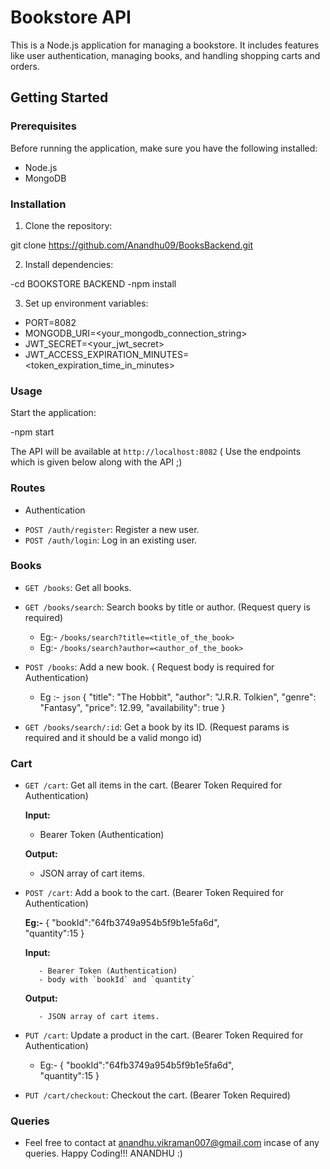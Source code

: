 # Bookstore API

This is a Node.js application for managing a bookstore. It includes features like user authentication, managing books, and handling shopping carts and orders.

## Getting Started

### Prerequisites

Before running the application, make sure you have the following installed:

- Node.js
- MongoDB

### Installation

1. Clone the repository:

git clone https://github.com/Anandhu09/BooksBackend.git

2. Install dependencies:

-cd BOOKSTORE BACKEND
-npm install

3. Set up environment variables:

- PORT=8082
- MONGODB_URI=<your_mongodb_connection_string>
- JWT_SECRET=<your_jwt_secret>
- JWT_ACCESS_EXPIRATION_MINUTES=<token_expiration_time_in_minutes>

### Usage

Start the application:

-npm start

The API will be available at `http://localhost:8082` ( Use the endpoints which is given below along with the API ;)

### Routes

- Authentication

* `POST /auth/register`: Register a new user.
* `POST /auth/login`: Log in an existing user.

### Books

- `GET /books`: Get all books.
- `GET /books/search`: Search books by title or author. (Request query is required)
  - Eg:- `/books/search?title=<title_of_the_book>`
  - Eg:- `/books/search?author=<author_of_the_book>`
- `POST /books`: Add a new book. ( Request body is required for Authentication)

  - Eg :- `json`
    {
    "title": "The Hobbit",
    "author": "J.R.R. Tolkien",
    "genre": "Fantasy",
    "price": 12.99,
    "availability": true
    }

- `GET /books/search/:id`: Get a book by its ID. (Request params is required and it should be a valid mongo id)

### Cart

- `GET /cart`: Get all items in the cart. (Bearer Token Required for Authentication)

  **Input:**

  - Bearer Token (Authentication)

  **Output:**

  - JSON array of cart items.

- `POST /cart`: Add a book to the cart. (Bearer Token Required for Authentication)

   **Eg:-**
          {
            "bookId":"64fb3749a954b5f9b1e5fa6d",  
            "quantity":15
          }

     **Input:**

         - Bearer Token (Authentication)
         - body with `bookId` and `quantity`

     **Output:**

         - JSON array of cart items.

- `PUT /cart`: Update a product in the cart. (Bearer Token Required for Authentication)

     - Eg:-
         {
            "bookId":"64fb3749a954b5f9b1e5fa6d",  
            "quantity":15
         }

- `PUT /cart/checkout`: Checkout the cart. (Bearer Token Required)

### Queries

- Feel free to contact at anandhu.vikraman007@gmail.com incase of any queries. Happy Coding!!! ANANDHU :)
